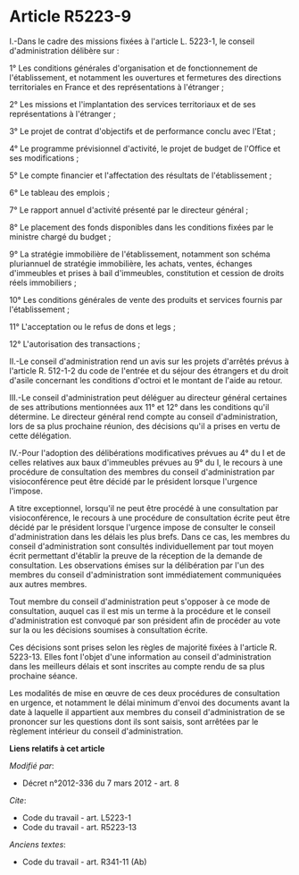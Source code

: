 # Article R5223-9

I.-Dans le cadre des missions fixées à l'article L. 5223-1, le conseil d'administration délibère sur : 

1° Les conditions générales d'organisation et de fonctionnement de l'établissement, et notamment les ouvertures et fermetures
des directions territoriales en France et des représentations à l'étranger ; 

2° Les missions et l'implantation des services territoriaux et de ses représentations à l'étranger ; 

3° Le projet de contrat d'objectifs et de performance conclu avec l'Etat ; 

4° Le programme prévisionnel d'activité, le projet de budget de l'Office et ses modifications ; 

5° Le compte financier et l'affectation des résultats de l'établissement ; 

6° Le tableau des emplois ; 

7° Le rapport annuel d'activité présenté par le directeur général ; 

8° Le placement des fonds disponibles dans les conditions fixées par le ministre chargé du budget ; 

9° La stratégie immobilière de l'établissement, notamment son schéma pluriannuel de stratégie immobilière, les achats,
ventes, échanges d'immeubles et prises à bail d'immeubles, constitution et cession de droits réels immobiliers ; 

10° Les conditions générales de vente des produits et services fournis par l'établissement ; 

11° L'acceptation ou le refus de dons et legs ; 

12° L'autorisation des transactions ; 

II.-Le conseil d'administration rend un avis sur les projets d'arrêtés prévus à l'article R. 512-1-2 du code de l'entrée et
du séjour des étrangers et du droit d'asile concernant les conditions d'octroi et le montant de l'aide au retour. 

III.-Le conseil d'administration peut déléguer au directeur général certaines de ses attributions mentionnées aux 11° et 12°
dans les conditions qu'il détermine. Le directeur général rend compte au conseil d'administration, lors de sa plus prochaine
réunion, des décisions qu'il a prises en vertu de cette délégation. 

IV.-Pour l'adoption des délibérations modificatives prévues au 4° du I et de celles relatives aux baux d'immeubles prévues au
9° du I, le recours à une procédure de consultation des membres du conseil d'administration par visioconférence peut être
décidé par le président lorsque l'urgence l'impose. 

A titre exceptionnel, lorsqu'il ne peut être procédé à une consultation par visioconférence, le recours à une procédure de
consultation écrite peut être décidé par le président lorsque l'urgence impose de consulter le conseil d'administration dans
les délais les plus brefs. Dans ce cas, les membres du conseil d'administration sont consultés individuellement par tout
moyen écrit permettant d'établir la preuve de la réception de la demande de consultation. Les observations émises sur la
délibération par l'un des membres du conseil d'administration sont immédiatement communiquées aux autres membres. 

Tout membre du conseil d'administration peut s'opposer à ce mode de consultation, auquel cas il est mis un terme à la
procédure et le conseil d'administration est convoqué par son président afin de procéder au vote sur la ou les décisions
soumises à consultation écrite. 

Ces décisions sont prises selon les règles de majorité fixées à l'article R. 5223-13. Elles font l'objet d'une information au
conseil d'administration dans les meilleurs délais et sont inscrites au compte rendu de sa plus prochaine séance. 

Les modalités de mise en œuvre de ces deux procédures de consultation en urgence, et notamment le délai minimum d'envoi des
documents avant la date à laquelle il appartient aux membres du conseil d'administration de se prononcer sur les questions
dont ils sont saisis, sont arrêtées par le règlement intérieur du conseil d'administration.

**Liens relatifs à cet article**

_Modifié par_:

  - Décret n°2012-336 du 7 mars 2012 - art. 8

_Cite_:

  - Code du travail - art. L5223-1
  - Code du travail - art. R5223-13

_Anciens textes_:

  - Code du travail - art. R341-11 (Ab)
